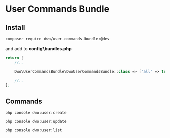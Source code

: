 # User Commands Bundle


## Install

```shell script
composer require dwo/user-commands-bundle:@dev
```

and add to **config\bundles.php**
```php
return [
    //..

    Dwo\UserCommandsBundle\DwoUserCommandsBundle::class => ['all' => true],

    //..
];
```

## Commands

```shell script
php console dwo:user:create
```

```shell script
php console dwo:user:update
```

```shell script
php console dwo:user:list
```
